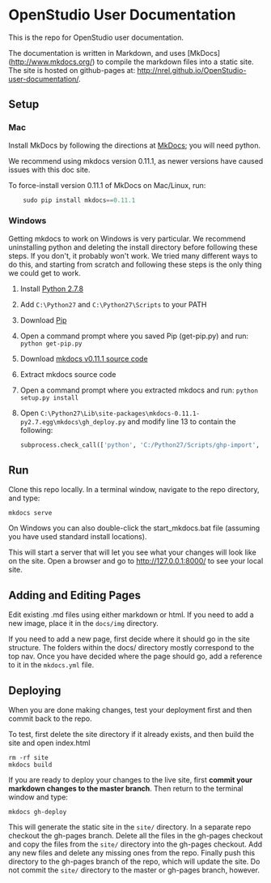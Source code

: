 # OpenStudio User Documentation


This is the repo for OpenStudio user documentation.  

The documentation is written in Markdown, and uses [MkDocs] (http://www.mkdocs.org/) to compile the markdown files into a static site.  The site is hosted on github-pages at: http://nrel.github.io/OpenStudio-user-documentation/.

## Setup
### Mac
Install MkDocs by following the directions at [MkDocs](http://www.mkdocs.org); you will need python.

We recommend using mkdocs version 0.11.1, as newer versions have caused issues with this doc site.

To force-install version 0.11.1 of MkDocs on Mac/Linux, run:
```python
	sudo pip install mkdocs==0.11.1
```

### Windows
Getting mkdocs to work on Windows is very particular.  We recommend uninstalling python and deleting the install directory before following these steps.  If you don't, it probably won't work.  We tried many different ways to do this, and starting from scratch and following these steps is the only thing we could get to work.

1. Install [Python 2.7.8](https://www.python.org/ftp/python/2.7.8/python-2.7.8.msi)
2. Add `C:\Python27` and `C:\Python27\Scripts` to your PATH
3. Download [Pip](https://bootstrap.pypa.io/get-pip.py)
4. Open a command prompt where you saved Pip (get-pip.py) and run: `python get-pip.py`
5. Download [mkdocs v0.11.1 source code](https://github.com/tomchristie/mkdocs/archive/0.11.1.zip)
6. Extract mkdocs source code
7. Open a command prompt where you extracted mkdocs and run: `python setup.py install`
8. Open `C:\Python27\Lib\site-packages\mkdocs-0.11.1-py2.7.egg\mkdocs\gh_deploy.py` and modify line 13 to contain the following:

    ```python
    subprocess.check_call(['python', 'C:/Python27/Scripts/ghp-import', '-p', config['site_dir']])
    ```


## Run
Clone this repo locally.  In a terminal window, navigate to the repo directory, and type: 
```shell
mkdocs serve
```

On Windows you can also double-click the start_mkdocs.bat file (assuming you have used standard install locations).

This will start a server that will let you see what your changes will look like on the site.  Open a browser and go to http://127.0.0.1:8000/ to see your local site.


## Adding and Editing Pages
Edit existing .md files using either markdown or html.  If you need to add a new image, place it in the `docs/img` directory.

If you need to add a new page, first decide where it should go in the site structure.  The folders within the docs/ directory mostly correspond to the top nav.  Once you have decided where the page should go, add a reference to it in the  `mkdocs.yml`  file.

## Deploying

When you are done making changes, test your deployment first and then commit back to the repo.  

To test, first delete the site directory if it already exists, and then build the site and open index.html
```shell
rm -rf site
mkdocs build
```

If you are ready to deploy your changes to the live site, first **commit your markdown changes to the master branch**.  Then return to the terminal window and type:

```shell
mkdocs gh-deploy
```
This will generate the static site in the `site/` directory.  In a separate repo checkout the gh-pages branch.  Delete all the files in the gh-pages checkout and copy the files from the `site/` directory into the gh-pages checkout.  Add any new files and delete any missing ones from the repo.  Finally push this directory to the gh-pages branch of the repo, which will update the site.  Do not commit the `site/` directory to the master or gh-pages branch, however.
